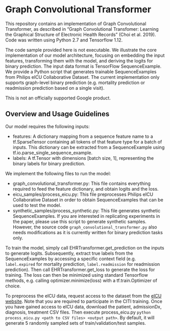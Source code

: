 # Graph Convolutional Transformer

This repository contains an implementation of Graph Convolutional Transformer, as described in “Graph Convolutional Transfomer: Learning the Graphical Structure of Electronic Health Records” (Choi et al. 2019). Code was written using Python 2.7 and Tensorflow 1.12.

The code sample provided here is not executable. We illustrate the core implementation of our model architecture, focusing on embedding the input features, transforming them with the model, and deriving the logits for binary prediction. The input data format is TensorFlow SequenceExample. We provide a Python script that generates trainable SequenceExamples from Philips eICU Collaborative Dataset. The current implementation only supports graph-level binary prediction (e.g. mortality prediction or readmission prediction based on a single visit).

This is not an officially supported Google product.

## Overview and Usage Guidelines

Our model requires the following inputs:
- features: A dictionary mapping from a sequence feature name to a tf.SparseTensor containing all tokens of that feature type for a batch of inputs. This dictionary can be extracted from a SequenceExample using tf.io.parse_single_sequence_example.
- labels: A tf.Tensor with dimensions [batch size, 1], representing the binary labels for binary prediction.

We implement the following files to run the model:
- graph_convolutional_transformer.py: This file contains everything required to feed the feature dictionary, and obtain logits and the loss.
- eicu_samples/process_eicu.py: This file preprocesses Philips eICU Collaborative Dataset in order to obtain SequenceExamples that can be used to test the model.
- synthetic_samples/process_synthetic.py: This file generates synthetic SequenceExamples. If you are interested in replicating experiments in the paper, please use this script to generate synthetic samples. However, the source code `graph_convolutional_transformer.py` also needs modifications as it is currently written for binary prediction tasks only.

To train the model, simply call EHRTransformer.get_prediction on the inputs to generate logits. Subsequently, extract true labels from the SequenceExamples by accessing a specific context field (e.g. `label.expired` for mortality prediction, `label.readmission` for readmission prediction). Then call EHRTransformer.get_loss to generate the loss for training. The loss can then be minimized using standard Tensorflow methods, e.g. calling optimizer.minimize(loss) with a tf.train.Optimizer of choice.

To preprocess the eICU data, request access to the dataset from the [eICU website](https://eicu-crd.mit.edu/gettingstarted/access/). Note that you are required to participate in the CITI training. Once you have gained access to eICU data, download the patient, admissionDx, diagnosis, treatment CSV files. Then execute process_eicu.py `python process_eicu.py <path to CSV files> <output path>`. By default, it will generate 5 randomly sampled sets of train/validation/test samples.
